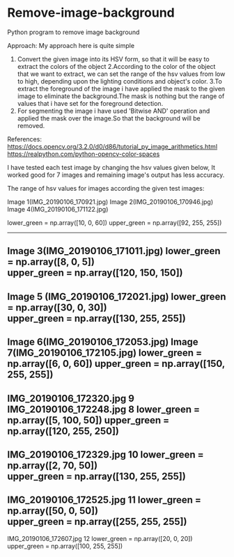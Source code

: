 # Remove-image-background
Python program to remove image background

Approach:
My approach here is quite simple
1. Convert the given image into its HSV form, so that it will be easy to extract the colors of the object
2.According to the color of the object that we want to extract, we can set the range of the hsv values from low to high,
  depending upon the lighting conditions and object's color.
3.To extract the foreground of the image i have applied the mask to the given image to eliminate the background.The mask
  is nothing but the range of values that i have set for the foreground detection.
4. For segmenting the image i have used 'Bitwise AND' operation and applied the mask over the image.So that the background
   will be removed.

References: https://docs.opencv.org/3.2.0/d0/d86/tutorial_py_image_arithmetics.html
            https://realpython.com/python-opencv-color-spaces

I have tested each test image by changing the hsv values given below, It worked good for 7 images and remaining image's
output has less accuracy.

The range of hsv values for images according the given test images:

Image 1(IMG_20190106_170921.jpg)
Image 2(IMG_20190106_170946.jpg)
Image 4(IMG_20190106_171122.jpg)

lower_green = np.array([10, 0, 60])
upper_green = np.array([92, 255, 255])

----------------------------------------
Image 3(IMG_20190106_171011.jpg)
lower_green = np.array([8, 0, 5])        
upper_green = np.array([120, 150, 150])
----------------------------------------
Image 5 (IMG_20190106_172021.jpg)
lower_green = np.array([30, 0, 30])     
upper_green = np.array([130, 255, 255])
----------------------------------------
Image 6(IMG_20190106_172053.jpg)
Image 7(IMG_20190106_172105.jpg)
lower_green = np.array([6, 0, 60])
upper_green = np.array([150, 255, 255])
----------------------------------------
IMG_20190106_172320.jpg 9
IMG_20190106_172248.jpg 8
lower_green = np.array([5, 100, 50])
upper_green = np.array([120, 255, 250])
----------------------------------------
IMG_20190106_172329.jpg 10
lower_green = np.array([2, 70, 50])  
upper_green = np.array([130, 255, 255])
----------------------------------------
IMG_20190106_172525.jpg 11
lower_green = np.array([50, 0, 50])       
upper_green = np.array([255, 255, 255])
----------------------------------------

IMG_20190106_172607.jpg 12
lower_green = np.array([20, 0, 20])   
upper_green = np.array([100, 255, 255])
